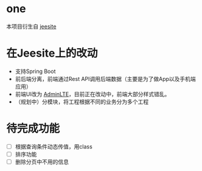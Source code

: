 # one

本项目衍生自 [jeesite](https://github.com/thinkgem/jeesite "https://github.com/thinkgem/jeesite")

# 在Jeesite上的改动 #
-	支持Spring Boot
-	前后端分离，前端通过Rest API调用后端数据（主要是为了做App以及手机端应用）
-	前端UI改为 [AdminLTE](https://github.com/almasaeed2010/AdminLTE "https://github.com/almasaeed2010/AdminLTE")，目前正在改动中，前端大部分样式错乱。
-	（规划中）分模块，将工程根据不同的业务分为多个工程

# 待完成功能

-	[ ] 根据查询条件动态传值，用class
-	[ ] 排序功能
-	[ ] 删除分页中不用的信息
